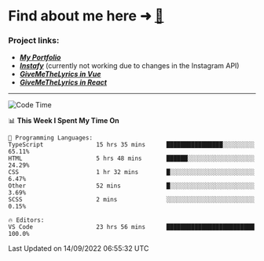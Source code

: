 # Find about me here ➜ [🧑](https://pauabella.dev)

### Project links:
- ***[My Portfolio](https://pauabella.dev)***
- ***[Instafy](https://instafy.me)*** (currently not working due to changes in the Instagram API)
- ***[GiveMeTheLyrics in Vue](https://lyrics.pauabella.dev)***
- ***[GiveMeTheLyrics in React](https://pauabella.dev/GiveMeTheLyrics)***

---
<!--START_SECTION:waka-->
![Code Time](http://img.shields.io/badge/Code%20Time-1%2C435%20hrs%2049%20mins-blue)

📊 **This Week I Spent My Time On** 

```text
💬 Programming Languages: 
TypeScript               15 hrs 35 mins      ████████████████░░░░░░░░░   65.11% 
HTML                     5 hrs 48 mins       ██████░░░░░░░░░░░░░░░░░░░   24.29% 
CSS                      1 hr 32 mins        █░░░░░░░░░░░░░░░░░░░░░░░░   6.47% 
Other                    52 mins             █░░░░░░░░░░░░░░░░░░░░░░░░   3.69% 
SCSS                     2 mins              ░░░░░░░░░░░░░░░░░░░░░░░░░   0.15%

🔥 Editors: 
VS Code                  23 hrs 56 mins      █████████████████████████   100.0%

```


 Last Updated on 14/09/2022 06:55:32 UTC
<!--END_SECTION:waka-->
